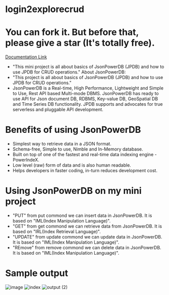 # login2explorecrud
# You can fork it. But before that, please give a star (It's totally free).
[Documentation Link](http://login2explore.com/jpdb/docs.html)
- "This mini project is all about basics of JsonPowerDB (JPDB) and how to use JPDB for CRUD operations." About JsonPowerDB:
- "This project is all about basics of JsonPowerDB (JPDB) and how to use JPDB for CRUD operations."
- JsonPowerDB is a Real-time, High Performance, Lightweight and Simple to Use, Rest API based Multi-mode DBMS. JsonPowerDB has ready to use API for Json document DB, RDBMS,    Key-value DB, GeoSpatial DB and Time Series DB functionality. JPDB supports and advocates for true serverless and pluggable API development.
# Benefits of using JsonPowerDB 
- Simplest way to retrieve data in a JSON format.
- Schema-free, Simple to use, Nimble and In-Memory database.
- Built on top of one of the fastest and real-time data indexing engine - PowerIndeX.
- Low level (raw) form of data and is also human readable.
- Helps developers in faster coding, in-turn reduces development cost.
 # Using JsonPowerDB on my mini project
- "PUT" from put commond we can  insert data in  JsonPowerDB. It is based on "IML(Index Manipulation Language)".
- "GET" from get commond we can retrieve data from JsonPowerDB. It is based on "IRL(Index Retrieval Language)".
- "UPDATE" from update commond we can update data in JsonPowerDB. It is based on "IML(Index Manipulation Language)".
- "REmove" from remove commond we can delete data in JsonPowerDB. It is based on "IML(Index Manipulation Language)".
# Sample output
![image](https://user-images.githubusercontent.com/55776769/127749984-25e10419-2f60-4471-b973-1ccf0e725423.png)
![index](https://user-images.githubusercontent.com/55776769/127749993-66840f03-79f0-4769-bef9-311da9eaf90e.png)
![output (2)](https://user-images.githubusercontent.com/55776769/127750008-1cc7ef09-df00-4338-8a4f-e66652d9840a.png)


